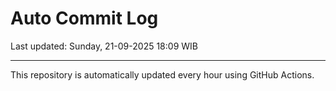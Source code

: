 # Auto Commit Log

Last updated: Sunday, 21-09-2025 18:09 WIB

---

This repository is automatically updated every hour using GitHub Actions.
